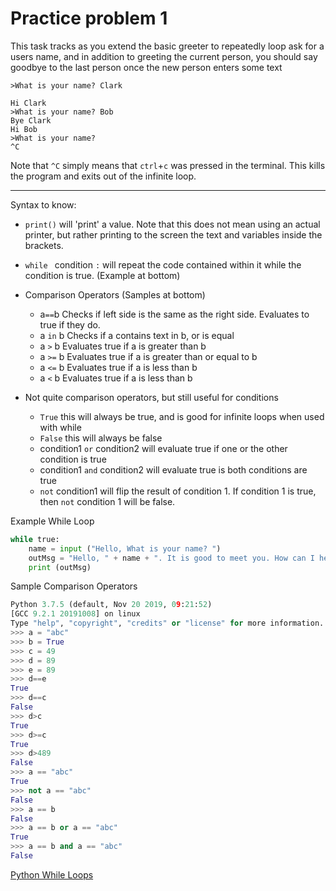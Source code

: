 # Practice problem 1
This task tracks as you extend the basic greeter to repeatedly loop ask for a users name, and in addition to greeting the current person, you should say goodbye to the last person once the new person enters some text
```
>What is your name? Clark

Hi Clark
>What is your name? Bob
Bye Clark
Hi Bob
>What is your name?
^C
```
Note that `^C` simply means that `ctrl`+`c` was pressed in the terminal. This kills the program and exits out of the infinite loop.

---
Syntax to know:

* `print()` will 'print' a value. Note that this does not mean using an actual printer, but rather printing to the screen the text and variables inside the brackets. 
* `while ` condition `:` will repeat the code contained within it while the condition is true. (Example at bottom)
  
* Comparison Operators (Samples at bottom)
  * a`==`b Checks if left side is the same as the right side. Evaluates to true if they do.
  * a `in` b Checks if a contains text in b, or is equal
  * a `>` b Evaluates true if a is greater than b
  * a `>=` b Evaluates true if a is greater than or equal to b
  * a `<=` b Evaluates true if a is less than b
  * a `<` b Evaluates true if a is less than b
* Not quite comparison operators, but still useful for conditions
  * `True` this will always be true, and is good for infinite loops when used with while
  * `False` this will always be false
  * condition1 `or` condition2 will evaluate true if one or the other condition is true
  * condition1 `and` condition2 will evaluate true is both conditions are true
  * `not` condition1 will flip the result of condition 1. If condition 1 is true, then `not` condition 1 will be false.

Example While Loop
```python
while true:
    name = input ("Hello, What is your name? ")
    outMsg = "Hello, " + name + ". It is good to meet you. How can I help you today?"
    print (outMsg)
```
Sample Comparison Operators
```python
Python 3.7.5 (default, Nov 20 2019, 09:21:52) 
[GCC 9.2.1 20191008] on linux
Type "help", "copyright", "credits" or "license" for more information.
>>> a = "abc"
>>> b = True
>>> c = 49
>>> d = 89
>>> e = 89
>>> d==e
True
>>> d==c
False
>>> d>c
True
>>> d>=c
True
>>> d>489
False
>>> a == "abc"
True
>>> not a == "abc"
False
>>> a == b
False
>>> a == b or a == "abc"
True
>>> a == b and a == "abc"
False
```
[Python While Loops](https://www.w3schools.com/python/python_while_loops.asp)
